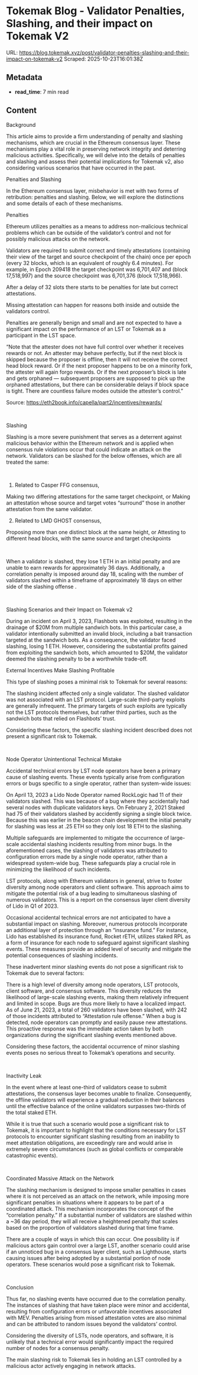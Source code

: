 # Tokemak Blog - Validator Penalties, Slashing, and their impact on Tokemak V2

URL: https://blog.tokemak.xyz/post/validator-penalties-slashing-and-their-impact-on-tokemak-v2
Scraped: 2025-10-23T16:01:38Z

## Metadata

- **read_time**: 7 min read

## Content

Background

This article aims to provide a firm understanding of penalty and slashing mechanisms, which are crucial in the Ethereum consensus layer. These mechanisms play a vital role in preserving network integrity and deterring malicious activities. Specifically, we will delve into the details of penalties and slashing and assess their potential implications for Tokemak v2, also considering various scenarios that have occurred in the past.

Penalties and Slashing

In the Ethereum consensus layer, misbehavior is met with two forms of retribution: penalties and slashing. Below, we will explore the distinctions and some details of each of these mechanisms.

Penalties

Ethereum utilizes penalties as a means to address non-malicious technical problems which can be outside of the validator’s control and not for possibly malicious attacks on the network.

Validators are required to submit correct and timely attestations (containing their view of the target and source checkpoint of the chain) once per epoch (every 32 blocks, which is an equivalent of roughly 6.4 minutes). For example, in Epoch 209418 the target checkpoint was 6,701,407 and (block 17,518,997) and the source checkpoint was 6,701,376 (block 17,518,966).

After a delay of 32 slots there starts to be penalties for late but correct attestations.

Missing attestation can happen for reasons both inside and outside the validators control.

Penalties are generally benign and small and are not expected to have a significant impact on the performance of an LST or Tokemak as a participant in the LST space.

“Note that the attester does not have full control over whether it receives rewards or not. An attester may behave perfectly, but if the next block is skipped because the proposer is offline, then it will not receive the correct head block reward. Or if the next proposer happens to be on a minority fork, the attester will again forgo rewards. Or if the next proposer’s block is late and gets orphaned — subsequent proposers are supposed to pick up the orphaned attestations, but there can be considerable delays if block space is tight. There are countless failure modes outside the attester’s control.”

Source: https://eth2book.info/capella/part2/incentives/rewards/

‍

Slashing

Slashing is a more severe punishment that serves as a deterrent against malicious behavior within the Ethereum network and is applied when consensus rule violations occur that could indicate an attack on the network. Validators can be slashed for the below offenses, which are all treated the same:

‍

1. Related to Casper FFG consensus,

Making two differing attestations for the same target checkpoint, or
Making an attestation whose source and target votes “surround” those in another attestation from the same validator.

2. Related to LMD GHOST consensus,

Proposing more than one distinct block at the same height, or
Attesting to different head blocks, with the same source and target checkpoints

‍

When a validator is slashed, they lose 1 ETH in an initial penalty and are unable to earn rewards for approximately 36 days. Additionally, a correlation penalty is imposed around day 18, scaling with the number of validators slashed within a timeframe of approximately 18 days on either side of the slashing offense .

‍

Slashing Scenarios and their Impact on Tokemak v2

During an incident on April 3, 2023, Flashbots was exploited, resulting in the drainage of $20M from multiple sandwich bots. In this particular case, a validator intentionally submitted an invalid block, including a bait transaction targeted at the sandwich bots. As a consequence, the validator faced slashing, losing 1 ETH. However, considering the substantial profits gained from exploiting the sandwich bots, which amounted to $20M, the validator deemed the slashing penalty to be a worthwhile trade-off.

External Incentives Make Slashing Profitable

This type of slashing poses a minimal risk to Tokemak for several reasons:

The slashing incident affected only a single validator.
The slashed validator was not associated with an LST protocol.
Large-scale third-party exploits are generally infrequent.
The primary targets of such exploits are typically not the LST protocols themselves, but rather third parties, such as the sandwich bots that relied on Flashbots’ trust.

Considering these factors, the specific slashing incident described does not present a significant risk to Tokemak.

‍

Node Operator Unintentional Technical Mistake

Accidental technical errors by LST node operators have been a primary cause of slashing events. These events typically arise from configuration errors or bugs specific to a single operator, rather than system-wide issues:

On April 13, 2023 a Lido Node Operator named RockLogic had 11 of their validators slashed. This was because of a bug where they accidentally had several nodes with duplicate validators keys.
On February 2, 2021 Staked had 75 of their validators slashed by accidently signing a single block twice. Because this was earlier in the beacon chain development the initial penalty for slashing was less at .25 ETH so they only lost 18 ETH to the slashing.

Multiple safeguards are implemented to mitigate the occurrence of large-scale accidental slashing incidents resulting from minor bugs. In the aforementioned cases, the slashing of validators was attributed to configuration errors made by a single node operator, rather than a widespread system-wide bug. These safeguards play a crucial role in minimizing the likelihood of such incidents.

LST protocols, along with Ethereum validators in general, strive to foster diversity among node operators and client software. This approach aims to mitigate the potential risk of a bug leading to simultaneous slashing of numerous validators. This is a report on the consensus layer client diversity of Lido in Q1 of 2023.

Occasional accidental technical errors are not anticipated to have a substantial impact on slashing. Moreover, numerous protocols incorporate an additional layer of protection through an “insurance fund.” For instance, Lido has established its insurance fund, Rocket rETH, utilizes staked RPL as a form of insurance for each node to safeguard against significant slashing events. These measures provide an added level of security and mitigate the potential consequences of slashing incidents.

These inadvertent minor slashing events do not pose a significant risk to Tokemak due to several factors:

There is a high level of diversity among node operators, LST protocols, client software, and consensus software. This diversity reduces the likelihood of large-scale slashing events, making them relatively infrequent and limited in scope. Bugs are thus more likely to have a localized impact.
As of June 21, 2023, a total of 260 validators have been slashed, with 242 of those incidents attributed to “Attestation rule offense.” When a bug is detected, node operators can promptly and easily pause new attestations. This proactive response was the immediate action taken by both organizations during the significant slashing events mentioned above.

Considering these factors, the accidental occurrence of minor slashing events poses no serious threat to Tokemak’s operations and security.

‍

Inactivity Leak

In the event where at least one-third of validators cease to submit attestations, the consensus layer becomes unable to finalize. Consequently, the offline validators will experience a gradual reduction in their balances until the effective balance of the online validators surpasses two-thirds of the total staked ETH.

While it is true that such a scenario would pose a significant risk to Tokemak, it is important to highlight that the conditions necessary for LST protocols to encounter significant slashing resulting from an inability to meet attestation obligations, are exceedingly rare and would arise in extremely severe circumstances (such as global conflicts or comparable catastrophic events).

‍

Coordinated Massive Attack on the Network

The slashing mechanism is designed to impose smaller penalties in cases where it is not perceived as an attack on the network, while imposing more significant penalties in situations where it appears to be part of a coordinated attack. This mechanism incorporates the concept of the “correlation penalty.” If a substantial number of validators are slashed within a ~36 day period, they will all receive a heightened penalty that scales based on the proportion of validators slashed during that time frame.

There are a couple of ways in which this can occur. One possibility is if malicious actors gain control over a large LST, another scenario could arise if an unnoticed bug in a consensus layer client, such as Lighthouse, starts causing issues after being adopted by a substantial portion of node operators. These scenarios would pose a significant risk to Tokemak.

‍

Conclusion

Thus far, no slashing events have occurred due to the correlation penalty. The instances of slashing that have taken place were minor and accidental, resulting from configuration errors or unfavorable incentives associated with MEV. Penalties arising from missed attestation votes are also minimal and can be attributed to random issues beyond the validators’ control.

Considering the diversity of LSTs, node operators, and software, it is unlikely that a technical error would significantly impact the required number of nodes for a consensus penalty.

The main slashing risk to Tokemak lies in holding an LST controlled by a malicious actor actively engaging in network attacks.